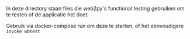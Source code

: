 In deze directory staan files die web2py's functional testing gebruiken om te testen of de 
applicatie het doet. 

Gebruik via docker-compose run om deze te starten, of het eenvoudigere `invoke wbtest`
